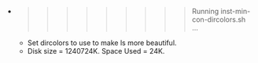* >>>>>>>>> Running inst-min-con-dircolors.sh ...
  * Set dircolors to use  to make ls more beautiful.
  * Disk size = 1240724K. Space Used = 24K.
